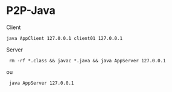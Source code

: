 # P2P-Java

Client 

```java AppClient 127.0.0.1 client01 127.0.0.1 ```

Server

```  rm -rf *.class && javac *.java && java AppServer 127.0.0.1 ```

ou

```  java AppServer 127.0.0.1 ```
